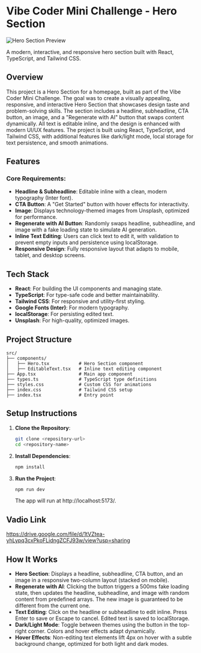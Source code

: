 # Vibe Coder Mini Challenge - Hero Section

![Hero Section Preview](./assets/hero-tasl.png)

A modern, interactive, and responsive hero section built with React, TypeScript, and Tailwind CSS.

## Overview

This project is a Hero Section for a homepage, built as part of the Vibe Coder Mini Challenge. The goal was to create a visually appealing, responsive, and interactive Hero Section that showcases design taste and problem-solving skills. The section includes a headline, subheadline, CTA button, an image, and a "Regenerate with AI" button that swaps content dynamically. All text is editable inline, and the design is enhanced with modern UI/UX features. The project is built using React, TypeScript, and Tailwind CSS, with additional features like dark/light mode, local storage for text persistence, and smooth animations.

## Features

### Core Requirements:

- **Headline & Subheadline**: Editable inline with a clean, modern typography (Inter font).
- **CTA Button**: A "Get Started" button with hover effects for interactivity.
- **Image**: Displays technology-themed images from Unsplash, optimized for performance.
- **Regenerate with AI Button**: Randomly swaps headline, subheadline, and image with a fake loading state to simulate AI generation.
- **Inline Text Editing**: Users can click text to edit it, with validation to prevent empty inputs and persistence using localStorage.
- **Responsive Design**: Fully responsive layout that adapts to mobile, tablet, and desktop screens.

## Tech Stack

- **React**: For building the UI components and managing state.
- **TypeScript**: For type-safe code and better maintainability.
- **Tailwind CSS**: For responsive and utility-first styling.
- **Google Fonts (Inter)**: For modern typography.
- **localStorage**: For persisting edited text.
- **Unsplash**: For high-quality, optimized images.

## Project Structure

```
src/
├── components/
│   ├── Hero.tsx           # Hero Section component
│   ├── EditableText.tsx   # Inline text editing component
├── App.tsx                # Main app component
├── types.ts               # TypeScript type definitions
├── styles.css             # Custom CSS for animations
├── index.css              # Tailwind CSS setup
├── index.tsx              # Entry point
```

## Setup Instructions

1. **Clone the Repository**:

   ```bash
   git clone <repository-url>
   cd <repository-name>
   ```

2. **Install Dependencies**:

   ```bash
   npm install
   ```

3. **Run the Project**:

   ```bash
   npm run dev
   ```

   The app will run at http://localhost:5173/.

## Vadio Link

https://drive.google.com/file/d/1tVZtea-yhLypq3cxPkoFLidngZCFJ93w/view?usp=sharing

## How It Works

- **Hero Section**: Displays a headline, subheadline, CTA button, and an image in a responsive two-column layout (stacked on mobile).
- **Regenerate with AI**: Clicking the button triggers a 500ms fake loading state, then updates the headline, subheadline, and image with random content from predefined arrays. The new image is guaranteed to be different from the current one.
- **Text Editing**: Click on the headline or subheadline to edit inline. Press Enter to save or Escape to cancel. Edited text is saved to localStorage.
- **Dark/Light Mode**: Toggle between themes using the button in the top-right corner. Colors and hover effects adapt dynamically.
- **Hover Effects**: Non-editing text elements lift 4px on hover with a subtle background change, optimized for both light and dark modes.
